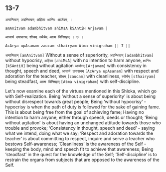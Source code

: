 ## <a name='_7_2'></a>13-7


```shloka-sa
अमानित्वम् अदम्भित्वम् अहिंसा क्षान्तिः आर्जवम् ।
```
```shloka-sa-hk
amAnitvam adambhitvam ahiMsA kSAntiH Arjavam |
```
```shloka-sa
आचार्य उपासनम् शौचम् स्थैर्यम् आत्म विनिग्रहम् ॥ ७ ॥
```
```shloka-sa-hk
AcArya upAsanam zaucam sthairyam Atma vinigraham || 7 ||
```

`अमानित्वम्` `[amAnitvam]` Without a sense of superiority, `अदम्भित्वम्` `[adambhitvam]` without hypocrisy, `अहिंसा` `[ahiMsA]` with no intention to harm anyone, `क्षान्तिः` `[kSAntiH]` being without agitation `आर्जवम्` `[Arjavam]` with consistency in thought, speech and deed, `आचार्य उपासनम्` `[AcArya upAsanam]` with respect and adoration for the teacher, `शौचम्` `[zaucam]` with cleanliness, `स्थैर्यम्` `[sthairyam]` being steadfast, `आत्म विनिग्रहम्` `[Atma vinigraham]` with self-discipline.

<a name='virtues_amanitvam'></a>Let's now examine each of the virtues mentioned in this Shloka, which go with Self-realization.
Being ‘without a sense of superiority’ is about being without disrespect towards great people; 
Being ‘without hypocrisy’ - hypocrisy is when the path of duty is followed for the sake of gaining fame. This is about being free from the goal of achieving fame; 
Having no intention to harm anyone, either through speech, deeds or thought; 
‘Being without agitation’ is about having an unchanged attitude towards those who trouble and provoke; 
‘Consistency in thought, speech and deed’ - saying what we intend, doing what we say; 
‘Respect and adoration towards the teacher’ is about committing to respect, inquire and serve a teacher who bestows Self-awareness;
‘Cleanliness’ is the awareness of the Self - keeping the body, mind and speech fit to achieve that awareness; 
Being ‘steadfast’ in the quest for the knowledge of the Self; 
‘Self-discipline’ is to restrain the organs from subjects that are opposed to the awareness of the Self.

